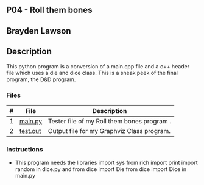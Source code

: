 ## P04 - Roll them bones
## Brayden Lawson
## Description 

This python program is a conversion of a main.cpp file and a c++ header file which uses a die and dice class. 
This is a sneak peek of the final program, the D&D program. 

### Files

|   #   | File     | Description                      |
| :---: | -------- | -------------------------------- |
|   1   | [main.py](https://github.com/bglawson1001/2143-OOP-Lawson/blob/main/Assignments/P04/main.py) | Tester file of my Roll them bones program . |
|   2   | [test.out](https://github.com/bglawson1001/2143-OOP-Lawson/blob/main/Assignments/P03/test.out)| Output file for my Graphviz Class program.

### Instructions

- This program needs the libraries import sys
from rich import print
import random in dice.py and from dice import Die
from dice import Dice in main.py


